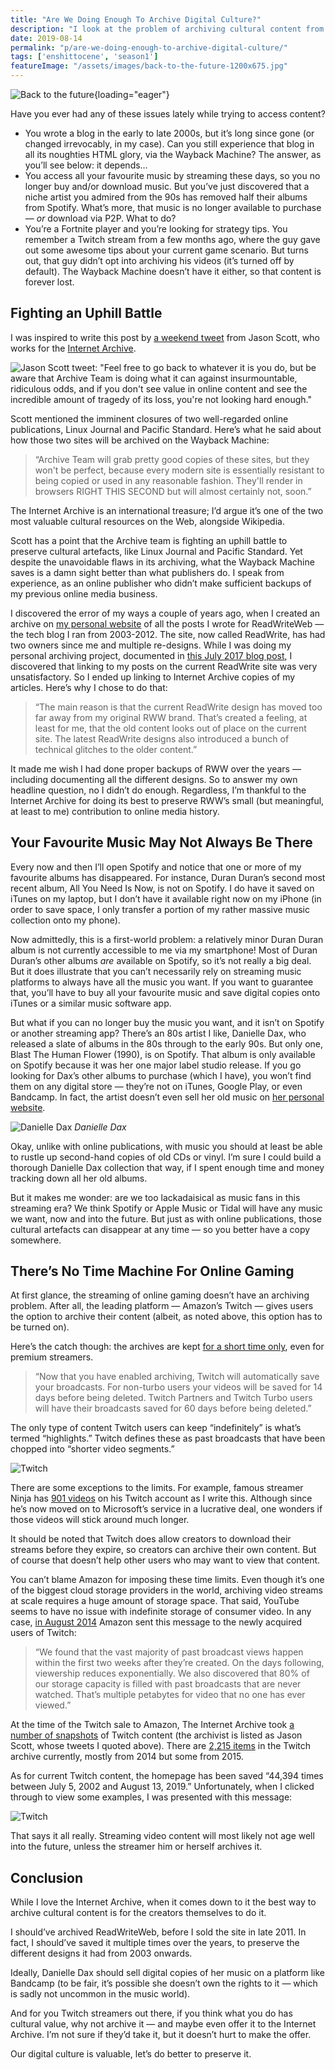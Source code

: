 ```yaml
---
title: "Are We Doing Enough To Archive Digital Culture?"
description: "I look at the problem of archiving cultural content from magazines, blogs, musicians and video gamers — and why it matters. Our digital culture is valuable, so we must do better to preserve it."
date: 2019-08-14
permalink: "p/are-we-doing-enough-to-archive-digital-culture/"
tags: ['enshittocene', 'season1']
featureImage: "/assets/images/back-to-the-future-1200x675.jpg"
---
```


![Back to the future](/assets/images/back-to-the-future-1200x759.jpg){loading="eager"}

Have you ever had any of these issues lately while trying to access content?

*   You wrote a blog in the early to late 2000s, but it’s long since gone (or changed irrevocably, in my case). Can you still experience that blog in all its noughties HTML glory, via the Wayback Machine? The answer, as you’ll see below: it depends…
*   You access all your favourite music by streaming these days, so you no longer buy and/or download music. But you’ve just discovered that a niche artist you admired from the 90s has removed half their albums from Spotify. What’s more, that music is no longer available to purchase — _or_ download via P2P. What to do?
*   You’re a Fortnite player and you’re looking for strategy tips. You remember a Twitch stream from a few months ago, where the guy gave out some awesome tips about your current game scenario. But turns out, that guy didn’t opt into archiving his videos (it’s turned off by default). The Wayback Machine doesn’t have it either, so that content is forever lost.

Fighting an Uphill Battle
-------------------------

I was inspired to write this post by [a weekend tweet](https://x.com/textfiles/status/1159579638315851777) from Jason Scott, who works for the [Internet Archive](https://archive.org/).

![Jason Scott tweet: "Feel free to go back to whatever it is you do, but be aware that Archive Team is doing what it can against insurmountable, ridiculous odds, and if you don't see value in online content and see the incredible amount of tragedy of its loss, you're not looking hard enough."](/assets/images/jason-scott-tweet-2019.jpg)

Scott mentioned the imminent closures of two well-regarded online publications, Linux Journal and Pacific Standard. Here’s what he said about how those two sites will be archived on the Wayback Machine:

> “Archive Team will grab pretty good copies of these sites, but they won't be perfect, because every modern site is essentially resistant to being copied or used in any reasonable fashion. They'll render in browsers RIGHT THIS SECOND but will almost certainly not, soon.”

The Internet Archive is an international treasure; I’d argue it’s one of the two most valuable cultural resources on the Web, alongside Wikipedia. 

Scott has a point that the Archive team is fighting an uphill battle to preserve cultural artefacts, like Linux Journal and Pacific Standard. Yet despite the unavoidable flaws in its archiving, what the Wayback Machine saves is a damn sight better than what publishers do. I speak from experience, as an online publisher who didn’t make sufficient backups of my previous online media business. 

I discovered the error of my ways a couple of years ago, when I created an archive on [my personal website](https://ricmac.org) of all the posts I wrote for ReadWriteWeb — the tech blog I ran from 2003-2012. The site, now called ReadWrite, has had two owners since me and multiple re-designs. While I was doing my personal archiving project, documented in [this July 2017 blog post](https://ricmac.org/2017/07/12/creating-an-archive/), I discovered that linking to my posts on the current ReadWrite site was very unsatisfactory. So I ended up linking to Internet Archive copies of my articles. Here’s why I chose to do that:

> “The main reason is that the current ReadWrite design has moved too far away from my original RWW brand. That’s created a feeling, at least for me, that the old content looks out of place on the current site. The latest ReadWrite designs also introduced a bunch of technical glitches to the older content.”

It made me wish I had done proper backups of RWW over the years — including documenting all the different designs. So to answer my own headline question, no I didn’t do enough. Regardless, I’m thankful to the Internet Archive for doing its best to preserve RWW’s small (but meaningful, at least to me) contribution to online media history.

Your Favourite Music May Not Always Be There
--------------------------------------------

Every now and then I’ll open Spotify and notice that one or more of my favourite albums has disappeared. For instance, Duran Duran’s second most recent album, All You Need Is Now, is not on Spotify. I do have it saved on iTunes on my laptop, but I don’t have it available right now on my iPhone (in order to save space, I only transfer a portion of my rather massive music collection onto my phone). 

Now admittedly, this is a first-world problem: a relatively minor Duran Duran album is not currently accessible to me via my smartphone! Most of Duran Duran’s other albums _are_ available on Spotify, so it’s not really a big deal. But it does illustrate that you can’t necessarily rely on streaming music platforms to always have all the music you want. If you want to guarantee that, you’ll have to buy all your favourite music and save digital copies onto iTunes or a similar music software app. 

But what if you can no longer buy the music you want, and it isn’t on Spotify or another streaming app? There’s an 80s artist I like, Danielle Dax, who released a slate of albums in the 80s through to the early 90s. But only one, Blast The Human Flower (1990), is on Spotify. That album is only available on Spotify because it was her one major label studio release. If you go looking for Dax’s other albums to purchase (which I have), you won’t find them on any digital store — they’re not on iTunes, Google Play, or even Bandcamp. In fact, the artist doesn’t even sell her old music on [her personal website](http://www.danielledax.com).

![Danielle Dax](/assets/images/danielle-dax.jpg)
*Danielle Dax*

Okay, unlike with online publications, with music you should at least be able to rustle up second-hand copies of old CDs or vinyl. I’m sure I could build a thorough Danielle Dax collection that way, if I spent enough time and money tracking down all her old albums. 

But it makes me wonder: are we too lackadaisical as music fans in this streaming era? We think Spotify or Apple Music or Tidal will have any music we want, now and into the future. But just as with online publications, those cultural artefacts can disappear at any time — so you better have a copy somewhere.

There’s No Time Machine For Online Gaming
-----------------------------------------

At first glance, the streaming of online gaming doesn’t have an archiving problem. After all, the leading platform — Amazon’s Twitch — gives users the option to archive their content (albeit, as noted above, this option has to be turned on). 

Here’s the catch though: the archives are kept [for a short time only](https://help.twitch.tv/s/article/videos-on-demand?language=en_US), even for premium streamers.

> “Now that you have enabled archiving, Twitch will automatically save your broadcasts. For non-turbo users your videos will be saved for 14 days before being deleted. Twitch Partners and Twitch Turbo users will have their broadcasts saved for 60 days before being deleted.”

The only type of content Twitch users can keep “indefinitely” is what’s termed “highlights.” Twitch defines these as past broadcasts that have been chopped into “shorter video segments.”

![Twitch](/assets/images/twitch-2019a.png)

There are some exceptions to the limits. For example, famous streamer Ninja has [901 videos](https://www.twitch.tv/ninja/videos?filter=all&sort=time) on his Twitch account as I write this. Although since he’s now moved on to Microsoft’s service in a lucrative deal, one wonders if those videos will stick around much longer. 

It should be noted that Twitch does allow creators to download their streams before they expire, so creators can archive their own content. But of course that doesn’t help other users who may want to view that content. 

You can’t blame Amazon for imposing these time limits. Even though it’s one of the biggest cloud storage providers in the world, archiving video streams at scale requires a huge amount of storage space. That said, YouTube seems to have no issue with indefinite storage of consumer video. In any case, [in August 2014](https://www.archiveteam.org/index.php?title=Twitch.tv) Amazon sent this message to the newly acquired users of Twitch:

> “We found that the vast majority of past broadcast views happen within the first two weeks after they’re created. On the days following, viewership reduces exponentially. We also discovered that 80% of our storage capacity is filled with past broadcasts that are never watched. That’s multiple petabytes for video that no one has ever viewed.”

At the time of the Twitch sale to Amazon, The Internet Archive took [a number of snapshots](https://archive.org/details/archiveteam_twitchtv) of Twitch content (the archivist is listed as Jason Scott, whose tweets I quoted above). There are [2,215 items](https://archive.org/details/archiveteam_twitchtv?tab=about) in the Twitch archive currently, mostly from 2014 but some from 2015. 

As for current Twitch content, the homepage has been saved “44,394 times between July 5, 2002 and August 13, 2019.” Unfortunately, when I clicked through to view some examples, I was presented with this message:

![Twitch](/assets/images/twitch-2019b.png)

That says it all really. Streaming video content will most likely not age well into the future, unless the streamer him or herself archives it.

Conclusion
----------

While I love the Internet Archive, when it comes down to it the best way to archive cultural content is for the creators themselves to do it. 

I should’ve archived ReadWriteWeb, before I sold the site in late 2011. In fact, I should’ve saved it multiple times over the years, to preserve the different designs it had from 2003 onwards. 

Ideally, Danielle Dax should sell digital copies of her music on a platform like Bandcamp (to be fair, it’s possible she doesn’t own the rights to it — which is sadly not uncommon in the music world). 

And for you Twitch streamers out there, if you think what you do has cultural value, why not archive it — and maybe even offer it to the Internet Archive. I’m not sure if they’d take it, but it doesn’t hurt to make the offer. 

Our digital culture is valuable, let’s do better to preserve it.
